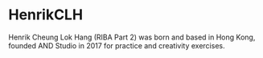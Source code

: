 # HenrikCLH

Henrik Cheung Lok Hang (RIBA Part 2) was born and based in Hong Kong, founded AND Studio in 2017 for practice and creativity exercises.
